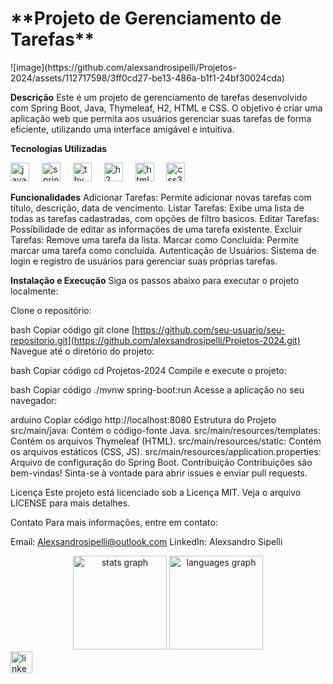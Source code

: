 <h1>**Projeto de Gerenciamento de Tarefas**</h1>
 ![image](https://github.com/alexsandrosipelli/Projetos-2024/assets/112717598/3ff0cd27-be13-486a-b1f1-24bf30024cda)


**Descrição**
Este é um projeto de gerenciamento de tarefas desenvolvido com Spring Boot, Java, Thymeleaf, H2, HTML e CSS. O objetivo é criar uma aplicação web que permita aos usuários gerenciar suas tarefas de forma eficiente, utilizando uma interface amigável e intuitiva.

**Tecnologias Utilizadas**
<div align="left">
  <img src="https://cdn.jsdelivr.net/gh/devicons/devicon/icons/java/java-original.svg" height="30" alt="java logo"  />
  <img width="12" />
  <img src="https://cdn.jsdelivr.net/gh/devicons/devicon/icons/spring/spring-original.svg" height="30" alt="spring logo"  />
  <img width="12" />
  <img src="https://cdn.jsdelivr.net/gh/devicons/devicon/icons/thymeleaf/thymeleaf-original.svg" height="30" alt="thymeleaf logo"  />
  <img width="12" />
  <img src="https://cdn.jsdelivr.net/gh/devicons/devicon/icons/mysql/mysql-original.svg" height="30" alt="h2 database logo"  />
  <img width="12" />
  <img src="https://cdn.jsdelivr.net/gh/devicons/devicon/icons/html5/html5-original.svg" height="30" alt="html5 logo"  />
  <img width="12" />
  <img src="https://cdn.jsdelivr.net/gh/devicons/devicon/icons/css3/css3-original.svg" height="30" alt="css3 logo"  />
</div>

**Funcionalidades**
Adicionar Tarefas: Permite adicionar novas tarefas com título, descrição, data de vencimento.
Listar Tarefas: Exibe uma lista de todas as tarefas cadastradas, com opções de filtro basicos.
Editar Tarefas: Possibilidade de editar as informações de uma tarefa existente.
Excluir Tarefas: Remove uma tarefa da lista.
Marcar como Concluída: Permite marcar uma tarefa como concluída.
Autenticação de Usuários: Sistema de login e registro de usuários para gerenciar suas próprias tarefas.

**Instalação e Execução**
Siga os passos abaixo para executar o projeto localmente:

Clone o repositório:

bash
Copiar código
git clone [https://github.com/seu-usuario/seu-repositorio.git](https://github.com/alexsandrosipelli/Projetos-2024.git)
Navegue até o diretório do projeto:

bash
Copiar código
cd Projetos-2024
Compile e execute o projeto:

bash
Copiar código
./mvnw spring-boot:run
Acesse a aplicação no seu navegador:

arduino
Copiar código
http://localhost:8080
Estrutura do Projeto
src/main/java: Contém o código-fonte Java.
src/main/resources/templates: Contém os arquivos Thymeleaf (HTML).
src/main/resources/static: Contém os arquivos estáticos (CSS, JS).
src/main/resources/application.properties: Arquivo de configuração do Spring Boot.
Contribuição
Contribuições são bem-vindas! Sinta-se à vontade para abrir issues e enviar pull requests.

Licença
Este projeto está licenciado sob a Licença MIT. Veja o arquivo LICENSE para mais detalhes.

Contato
Para mais informações, entre em contato:

Email: Alexsandrosipelli@outlook.com
LinkedIn: Alexsandro Sipelli
<div align="center">
  <img src="https://github-readme-stats.vercel.app/api?username=alexsandrosipelli&hide_title=false&hide_rank=false&show_icons=true&include_all_commits=true&count_private=true&disable_animations=false&theme=dracula&locale=en&hide_border=false" height="150" alt="stats graph"  />
  <img src="https://github-readme-stats.vercel.app/api/top-langs?username=alexsandrosipelli&locale=en&hide_title=false&layout=compact&card_width=320&langs_count=5&theme=dracula&hide_border=false" height="150" alt="languages graph"  />
</div>
<div align="left">
  <a href="https://www.linkedin.com/in/alexsandro-sipelli/" target="_blank">
    <img src="https://img.shields.io/static/v1?message=LinkedIn&logo=linkedin&label=&color=0077B5&logoColor=white&labelColor=&style=for-the-badge" height="35" alt="linkedin logo"  />
  </a>
</div>
